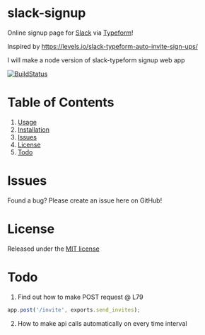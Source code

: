 # slack-signup
Online signup page for [Slack](https://slack.com/) via [Typeform](https://www.typeform.com/)!

Inspired by https://levels.io/slack-typeform-auto-invite-sign-ups/

I will make a node version of slack-typeform signup web app

[![BuildStatus](https://travis-ci.org/jumbosushi/slack-signup.svg?branch=master)](https://travis-ci.org/jumbosushi/slack-signup)

# Table of Contents
1. [Usage](#usage)
2. [Installation](#installation)
3. [Issues](#issues)
4. [License](#license)
5. [Todo](#todo)

# Issues
Found a bug? Please create an issue here on GitHub!

# License
Released under the [MIT license](https://github.com/jumbosushi/slack-signup/blob/master/LICENCE)

# Todo
1. Find out how to make POST request @ L79

```javascript
app.post('/invite', exports.send_invites);
```

2. How to make api calls automatically on every time interval

